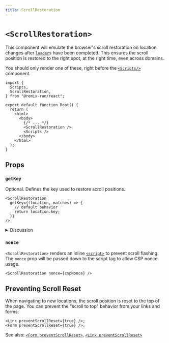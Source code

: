 ```yaml
---
title: ScrollRestoration
---
```


# `<ScrollRestoration>`

This component will emulate the browser's scroll restoration on location changes after [`loader`][loader]s have been completed. This ensures the scroll position is restored to the right spot, at the right time, even across domains.

You should only render one of these, right before the [`<Scripts/>`][scripts_component] component.

```tsx lines=[3,11]
import {
  Scripts,
  ScrollRestoration,
} from "@remix-run/react";

export default function Root() {
  return (
    <html>
      <body>
        {/* ... */}
        <ScrollRestoration />
        <Scripts />
      </body>
    </html>
  );
}
```

## Props

### `getKey`

Optional. Defines the key used to restore scroll positions.

```tsx
<ScrollRestoration
  getKey={(location, matches) => {
    // default behavior
    return location.key;
  }}
/>
```

<details>

<summary>Discussion</summary>

Using `location.key` emulates the browser's default behavior. The user can navigate to the same URL multiple times in the stack and each entry gets its own scroll position to restore.

Some apps may want to override this behavior and restore position based on something else. Consider a social app that has four primary pages:

- "/home"
- "/messages"
- "/notifications"
- "/search"

If the user starts at "/home", scrolls down a bit, clicks "messages" in the navigation menu, then clicks "home" in the navigation menu (not the back button!) there will be three entries in the history stack:

```
1. /home
2. /messages
3. /home
```

By default, React Router (and the browser) will have two different scroll positions stored for `1` and `3` even though they have the same URL. That means as the user navigated from `2` → `3` the scroll position goes to the top instead of restoring to where it was in `1`.

A solid product decision here is to keep the user's scroll position on the home feed no matter how they got there (back button or new link clicks). For this, you'd want to use the `location.pathname` as the key.

```tsx
<ScrollRestoration
  getKey={(location, matches) => {
    return location.pathname;
  }}
/>
```

Or you may want to only use the pathname for some paths, and use the normal behavior for everything else:

```tsx
<ScrollRestoration
  getKey={(location, matches) => {
    const paths = ["/home", "/notifications"];
    return paths.includes(location.pathname)
      ? // home and notifications restored by pathname
        location.pathname
      : //Everything else by location like the browser
        location.key;
  }}
/>
```

</details>

### `nonce`

`<ScrollRestoration>` renders an inline [`<script>`][script_element] to prevent scroll flashing. The `nonce` prop will be passed down to the script tag to allow CSP nonce usage.

```tsx
<ScrollRestoration nonce={cspNonce} />
```

## Preventing Scroll Reset

When navigating to new locations, the scroll position is reset to the top of the page. You can prevent the "scroll to top" behavior from your links and forms:

```tsx
<Link preventScrollReset={true} />;
<Form preventScrollReset={true} />;
```

See also: [`<Form preventScrollReset>`][form_prevent_scroll_reset], [`<Link preventScrollReset>`][link_prevent_scroll_reset]

[loader]: ../route/loader
[scripts_component]: ./scripts
[script_element]: https://developer.mozilla.org/en-US/docs/Web/HTML/Element/script
[form_prevent_scroll_reset]: ../components/form#preventscrollreset
[link_prevent_scroll_reset]: ../components/link#preventscrollreset
